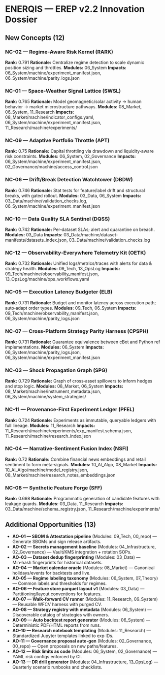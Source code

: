 <!-- ERQ-META-BEGIN {"doc_type":"innovation_dossier","spec_version":"2.0","source_baseline_hash":"471210aae34a0cb71fa200aa901d8747e7d0e4f1b6e68781f000f4e17cc22cbb","provenance":{"build_id":"f97e7e0e-c8b6-4c2e-9ea3-8cefafaa40e0","built_at":"2025-09-12T00:40:16Z","builder":"EREP v2.2","tools":{"python":"3.10","hashlib":"sha256"}},"governance_links":{"acceptance_gates":"00_repo/.cbr/acceptance_gates.yaml","registry":"00_repo/.cbr/registry.json","audit_log":"00_repo/.cbr/audit_log.json"},"canonicalization":{"encoding":"utf-8","newline":"LF","sort_keys":true},"integrity":{"algo":"sha256","canonical_scope":"payload","value":"2349123fb899b5a0ecf4faffafa6b1d74c4b2e43401a031c6f484527261e2f89"}} ERQ-META-END -->
# ENERQIS — EREP v2.2 Innovation Dossier

## New Concepts (12)
### NC-02 — Regime‑Aware Risk Kernel (RARK)
**Rank:** 0.791
**Rationale:** Centralize regime detection to scale dynamic position sizing and throttles.
**Modules:** 06_System
**Impacts:** 06_System/machine/experiment_manifest.json, 06_System/machine/parity_logs.json

### NC-01 — Space‑Weather Signal Lattice (SWSL)
**Rank:** 0.765
**Rationale:** Model geomagnetic/solar activity → human behavior → market microstructure pathways.
**Modules:** 08_Market, 06_System, 11_Research
**Impacts:** 08_Market/machine/indicator_configs.yaml, 06_System/machine/experiment_manifest.json, 11_Research/machine/experiments/

### NC-09 — Adaptive Portfolio Throttle (APT)
**Rank:** 0.75
**Rationale:** Capital throttling via drawdown and liquidity‑aware risk constraints.
**Modules:** 06_System, 02_Governance
**Impacts:** 06_System/machine/experiment_manifest.json, 02_Governance/machine/access_control.json

### NC-06 — Drift/Break Detection Watchtower (DBDW)
**Rank:** 0.746
**Rationale:** Stat tests for feature/label drift and structural breaks, with gated rollout.
**Modules:** 03_Data, 06_System
**Impacts:** 03_Data/machine/validation_checks.log, 06_System/machine/experiment_manifest.json

### NC-10 — Data Quality SLA Sentinel (DQSS)
**Rank:** 0.742
**Rationale:** Per‑dataset SLAs; alert and quarantine on breach.
**Modules:** 03_Data
**Impacts:** 03_Data/machine/dataset-manifests/datasets_index.json, 03_Data/machine/validation_checks.log

### NC-12 — Observability‑Everywhere Telemetry Kit (OETK)
**Rank:** 0.732
**Rationale:** Unified logs/metrics/traces with alerts for data & strategy health.
**Modules:** 09_Tech, 13_OpsLog
**Impacts:** 09_Tech/machine/observability_manifest.json, 13_OpsLog/machine/ops_workflows.yaml

### NC-05 — Execution Latency Budgeter (ELB)
**Rank:** 0.731
**Rationale:** Budget and monitor latency across execution path; auto‑adapt order types.
**Modules:** 09_Tech, 06_System
**Impacts:** 09_Tech/machine/observability_manifest.json, 06_System/machine/parity_logs.json

### NC-07 — Cross‑Platform Strategy Parity Harness (CPSPH)
**Rank:** 0.731
**Rationale:** Guarantee equivalence between cBot and Python ref implementations.
**Modules:** 06_System
**Impacts:** 06_System/machine/parity_logs.json, 06_System/machine/experiment_manifest.json

### NC-03 — Shock Propagation Graph (SPG)
**Rank:** 0.729
**Rationale:** Graph of cross‑asset spillovers to inform hedges and stop logic.
**Modules:** 08_Market, 06_System
**Impacts:** 08_Market/machine/instrument_metadata.json, 06_System/machine/system_strategies/

### NC-11 — Provenance‑First Experiment Ledger (PFEL)
**Rank:** 0.724
**Rationale:** Experiments as immutable, queryable ledgers with full lineage.
**Modules:** 11_Research
**Impacts:** 11_Research/machine/experiments/exp_manifest.schema.json, 11_Research/machine/research_index.json

### NC-04 — Narrative‑Sentiment Fusion Index (NSFI)
**Rank:** 0.72
**Rationale:** Combine financial news embeddings and retail sentiment to form meta‑signals.
**Modules:** 10_AI_Algo, 08_Market
**Impacts:** 10_AI_Algo/machine/model_registry.json, 08_Market/machine/research_notes_embeddings.json

### NC-08 — Synthetic Feature Forge (SFF)
**Rank:** 0.698
**Rationale:** Programmatic generation of candidate features with leakage guards.
**Modules:** 03_Data, 11_Research
**Impacts:** 03_Data/machine/schema_registry.json, 11_Research/machine/experiments/

## Additional Opportunities (13)
- **AO-01 — SBOM & Attestation pipeline** (Modules: 09_Tech, 00_repo) — Generate SBOMs and sign release artifacts.
- **AO-02 — Secrets management baseline** (Modules: 04_Infrastructure, 02_Governance) — Vault/KMS integration + rotation SOPs.
- **AO-03 — Dataset dedup fingerprinting** (Modules: 03_Data) — Min‑hash fingerprints for historical datasets.
- **AO-04 — Market calendar oracle** (Modules: 08_Market) — Canonical holidays/events for backtests and live.
- **AO-05 — Regime labeling taxonomy** (Modules: 06_System, 07_Theory) — Common labels and thresholds for regimes.
- **AO-06 — Feature store parquet layout v1** (Modules: 03_Data) — Partitioning/layout conventions for features.
- **AO-07 — Walk‑forward CV runner** (Modules: 11_Research, 06_System) — Reusable WFCV harness with purged CV.
- **AO-08 — Strategy registry with metadata** (Modules: 06_System) — Discoverable catalog of strategies with owners.
- **AO-09 — Auto backtest report generator** (Modules: 06_System) — Deterministic PDF/HTML reports from runs.
- **AO-10 — Research notebook templating** (Modules: 11_Research) — Standardized Jupyter templates linked to exp IDs.
- **AO-11 — Governance proposal auto‑gen** (Modules: 02_Governance, 00_repo) — Open proposals on new paths/features.
- **AO-12 — Risk limits as code** (Modules: 06_System, 02_Governance) — YAML risk configs enforced by CI.
- **AO-13 — DR drill generator** (Modules: 04_Infrastructure, 13_OpsLog) — Quarterly scenario runbooks and checklists.
